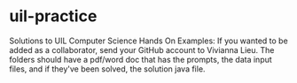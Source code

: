 # uil-practice
Solutions to UIL Computer Science Hands On Examples: 
If you wanted to be added as a collaborator, send your GitHub account to Vivianna Lieu. The folders should have a pdf/word doc that has the prompts, the data input files, and if they've been solved, the solution java file.

